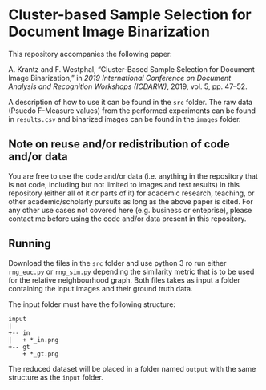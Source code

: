 # Cluster-based Sample Selection for Document Image Binarization

This repository accompanies the following paper:

A. Krantz and F. Westphal, “Cluster-Based Sample Selection for Document Image Binarization,” in
*2019 International Conference on Document Analysis and Recognition Workshops (ICDARW)*, 2019,
vol. 5, pp. 47–52.

A description of how to use it can be found in the `src` folder. 
The raw data (Psuedo F-Measure values) from the performed experiments can be found in `results.csv` and binarized images can be found in the `images` folder.

## Note on reuse and/or redistribution of code and/or data

You are free to use the code and/or data (i.e. anything in the repository that is not code, including but not limited to images and test results) in this repository (either all of it or parts of it) for academic research, teaching, or other academic/scholarly pursuits as long as the above paper is cited. For any other use cases not covered here (e.g. business or enteprise), please contact me before using the code and/or data present in this repository.

## Running

Download the files in the `src` folder and use python 3 ro run either `rng_euc.py` or `rng_sim.py` depending the similarity metric that is to be used for the relative neighbourhood graph. Both files takes as input a folder containing the input images and their ground truth data.

The input folder must have the following structure:

```
input
|
+-- in
|   + *_in.png
+-- gt
    + *_gt.png
```

The reduced dataset will be placed in a folder named `output` with the same structure as the `input` folder.
